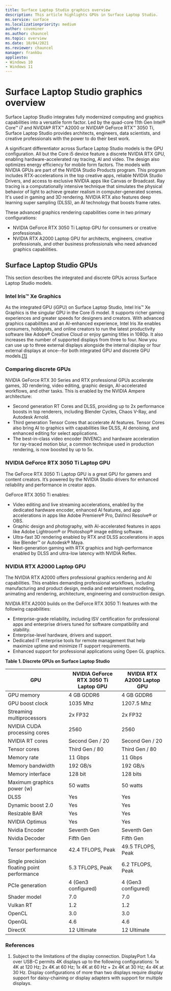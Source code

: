 ```yaml
---
title: Surface Laptop Studio graphics overview
description: This article highlights GPUs in Surface Laptop Studio. 
ms.service: surface
ms.localizationpriority: medium
author: coveminer
ms.author: chauncel
ms.topic: overview
ms.date: 10/04/2021
ms.reviewer: chauncel
manager: frankbu
appliesto:
- Windows 10
- Windows 11
---
```


# Surface Laptop Studio graphics overview

Surface Laptop Studio integrates fully modernized computing and graphics capabilities into a versatile form factor. Led by the quad-core 11th Gen Intel® Core™ i7 and NVIDIA® RTX™ A2000 or NVIDIA® GeForce RTX™ 3050 Ti, Surface Laptop Studio provides architects, engineers, data scientists, and creative professionals with the power to do their best work.

A significant differentiator across Surface Laptop Studio models is the GPU configuration. All but the Core i5 device feature a discrete NVIDIA RTX GPU, enabling hardware-accelerated ray tracing, AI and video. The design also optimizes energy efficiency for mobile form factors. The models with NVIDIA GPUs are part of the NVIDIA Studio Products program. This program includes RTX-accelerations in the top creative apps, reliable NVIDIA Studio Drivers, and access to exclusive NVIDIA apps like Canvas or Broadcast. Ray tracing is a computationally intensive technique that simulates the physical behavior of light to achieve greater realism in computer-generated scenes. It's used in gaming and 3D rendering. NVIDIA RTX also features deep learning super sampling (DLSS), an AI technology that boosts frame rates.

These advanced graphics rendering capabilities come in two primary configurations: 

- NVIDIA GeForce RTX 3050 Ti Laptop GPU for consumers or creative professionals.
- NVIDIA RTX A2000 Laptop GPU for architects, engineers, creative professionals, and other business professionals who need advanced graphics capabilities.

## Surface Laptop Studio GPUs

This section describes the integrated and discrete GPUs across Surface Laptop Studio models.

### Intel Iris™ Xe Graphics

As the integrated GPU (iGPU) on Surface Laptop Studio, Intel Iris™ Xe Graphics is the singular GPU in the Core i5 model. It supports richer gaming experiences and greater speeds for designers and creators. With advanced graphics capabilities and an AI-enhanced experience, Intel Iris Xe enables consumers, hobbyists, and online creators to run the latest productivity software like Adobe® Creative Cloud or enjoy gaming titles in 1080p. It also increases the number of supported displays from three to four. Now you can use up to three external displays alongside the internal display or four external displays at once--for both integrated GPU and discrete GPU models.[[1]](#references)

### Comparing discrete GPUs

NVIDIA GeForce RTX 30 Series and RTX professional GPUs accelerate games, 3D rendering, video editing, graphic design, AI-accelerated workflows, and other tasks. This is enabled by the NVIDIA Ampere architecture:

- Second generation RT Cores and DLSS, providing up to 2x performance boosts in top renderers, including Blender Cycles, Chaos V-Ray, and Autodesk Arnold.
- Third generation Tensor Cores that accelerate AI features. Tensor Cores also bring AI to graphics with capabilities like DLSS, AI denoising, and enhanced editing for select applications.
- The best-in-class video encoder (NVENC) and hardware acceleration for ray-traced motion blur, a common technique used in production rendering, is now boosted by up to 5x.

### NVIDIA GeForce RTX 3050 Ti Laptop GPU

The GeForce RTX 3050 Ti Laptop GPU is a great GPU for gamers and content creators. It’s powered by the NVIDIA Studio drivers for enhanced reliability and performance in creator apps.

GeForce RTX 3050 Ti enables:

- Video editing and live streaming accelerations, enabled by the dedicated hardware encoder, enhanced AI features, and app accelerations in apps like Adobe Premiere® Pro, DaVinci Resolve® or OBS.
- Graphic design and photography, with AI-accelerated features in apps like Adobe Lightroom® or Photoshop® image editing software.
- Ultra-fast 3D rendering enabled by RTX and DLSS accelerations in apps like Blender™ or Autodesk® Maya.
- Next-generation gaming with RTX graphics and high-performance enabled by DLSS and ultra-low latency with NVIDIA Reflex.

### NVIDIA RTX A2000 Laptop GPU

The NVIDIA RTX A2000 offers professional graphics rendering and AI capabilities. This enables demanding professional workflows, including manufacturing and product design, media and entertainment modeling, animating and rendering, architecture, engineering and construction design.

NVIDIA RTX A2000 builds on the GeForce RTX 3050 Ti features with the following capabilities:

- Enterprise-grade reliability, including ISV certification for professional apps and enterprise drivers tuned for software compatibility and stability.
- Enterprise-level hardware, drivers and support.
- Dedicated IT enterprise tools for remote management that help maximize uptime and minimize IT support requirements.
- Enhanced support for professional applications using Open GL graphics.

**Table 1. Discrete GPUs on Surface Laptop Studio**

| GPU                                         | NVIDIA GeForce RTX 3050 Ti Laptop GPU | NVIDIA RTX A2000 Laptop GPU |
| ------------------------------------------- | ------------------------------------- | --------------------------- |
| GPU memory                                  | 4 GB GDDR6                             | 4 GB GDDR6                   |
| GPU boost clock                             | 1035 Mhz                               | 1207.5 Mhz                   |
| Streaming multiprocessors                   | 2x FP32                               | 2x FP32                     |
| NVIDIA CUDA processing cores                | 2560                                  | 2560                        |
| NVIDIA RT cores                             | Second Gen / 20                          | Second Gen / 20                |
| Tensor cores                                | Third Gen / 80                          | Third Gen / 80                |
| Memory rate                                 | 11 Gbps                               | 11 Gbps                     |
| Memory bandwidth                            | 192 GB/s                              | 192 GB/s                    |
| Memory interface                            | 128 bit                               | 128 bits                    |
| Maximum graphics power (w)                  | 50 watts                              | 50 watts                    |
| DLSS                                        | Yes                                   | Yes                         |
| Dynamic boost 2.0                           | Yes                                   | Yes                         |
| Resizable BAR                               | Yes                                   | Yes                         |
| NVIDIA Optimus                              | Yes                                   | Yes                         |
| Nvidia Encoder                              | Seventh Gen                               | Seventh Gen                     |
| Nvidia Decoder                              | Fifth Gen                               | Fifth Gen                     |
| Tensor performance                          | 42.4 TFLOPS, Peak                     | 49.5 TFLOPS, Peak           |
| Single precision floating point performance | 5.3 TFLOPS, Peak                      | 6.2 TFLOPS, Peak            |
| PCIe generation                             | 4 (Gen3 configured)                   | 4 (Gen3 configured)         |
| Shader model                                | 7.0                                   | 7.0                         |
| Vulkan RT                                   | 1.2                                   | 1.2                         |
| OpenCL                                      | 3.0                                   | 3.0                         |
| OpenGL                                      | 4.6                                   | 4.6                         |
| DirectX                                     | 12 Ultimate                           | 12 Ultimate                 |

### References

1. Subject to the limitations of the display connection. DisplayPort 1.4a over USB-C permits 4K displays up to the following configurations: 1x 4K at 120 Hz; 2x 4K at 60 Hz; 1x 4K at 60 Hz + 2x 4K at 30 Hz; 4x 4K at 30 Hz. Display configurations of more than two displays require display support for daisy-chaining or display adapters with support for multiple displays.
